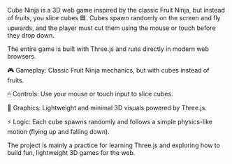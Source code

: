 Cube Ninja is a 3D web game inspired by the classic Fruit Ninja, but instead of fruits, you slice cubes 🟦.
Cubes spawn randomly on the screen and fly upwards, and the player must cut them using the mouse or touch before they drop down.

The entire game is built with Three.js and runs directly in modern web browsers.

🎮 Gameplay: Classic Fruit Ninja mechanics, but with cubes instead of fruits.

🖱 Controls: Use your mouse or touch input to slice cubes.

🎨 Graphics: Lightweight and minimal 3D visuals powered by Three.js.

⚡ Logic: Each cube spawns randomly and follows a simple physics-like motion (flying up and falling down).


The project is mainly a practice for learning Three.js and exploring how to build fun, lightweight 3D games for the web.
